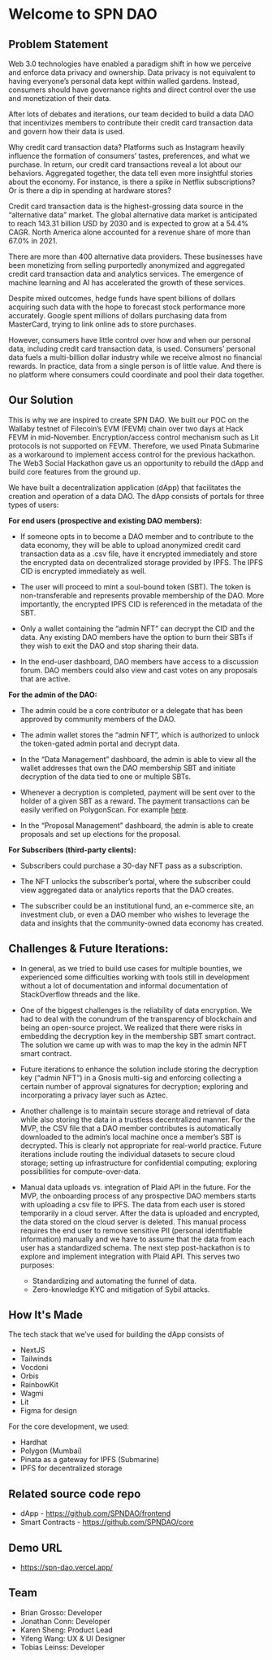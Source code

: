
# Welcome to SPN DAO

## Problem Statement

Web 3.0 technologies have enabled a paradigm shift in how we perceive and enforce data privacy and ownership. Data privacy is not equivalent to having everyone’s personal data kept within walled gardens. Instead, consumers should have governance rights and direct control over the use and monetization of their data.

After lots of debates and iterations, our team decided to build a data DAO that incentivizes members to contribute their credit card transaction data and govern how their data is used.

Why credit card transaction data? Platforms such as Instagram heavily influence the formation of consumers’ tastes, preferences, and what we purchase. In return, our credit card transactions reveal a lot about our behaviors. Aggregated together, the data tell even more insightful stories about the economy. For instance, is there a spike in Netflix subscriptions? Or is there a dip in spending at hardware stores?

Credit card transaction data is the highest-grossing data source in the “alternative data” market. The global alternative data market is anticipated to reach 143.31 billion USD by 2030 and is expected to grow at a 54.4% CAGR. North America alone accounted for a revenue share of more than 67.0% in 2021.

There are more than 400 alternative data providers. These businesses have been monetizing from selling purportedly anonymized and aggregated credit card transaction data and analytics services. The emergence of machine learning and AI has accelerated the growth of these services.

Despite mixed outcomes, hedge funds have spent billions of dollars acquiring such data with the hope to forecast stock performance more accurately. Google spent millions of dollars purchasing data from MasterCard, trying to link online ads to store purchases.

However, consumers have little control over how and when our personal data, including credit card transaction data, is used. Consumers’ personal data fuels a multi-billion dollar industry while we receive almost no financial rewards. In practice, data from a single person is of little value. And there is no platform where consumers could coordinate and pool their data together.

## Our Solution

This is why we are inspired to create SPN DAO. We built our POC on the Wallaby testnet of Filecoin’s EVM (FEVM) chain over two days at Hack FEVM in mid-November. Encryption/access control mechanism such as Lit protocols is not supported on FEVM. Therefore, we used Pinata Submarine as a workaround to implement access control for the previous hackathon. The Web3 Social Hackathon gave us an opportunity to rebuild the dApp and build core features from the ground up.

We have built a decentralization application (dApp) that facilitates the creation and operation of a data DAO. The dApp consists of portals for three types of users:

**For end users (prospective and existing DAO members):**

- If someone opts in to become a DAO member and to contribute to the data economy, they will be able to upload anonymized credit card transaction data as a .csv file, have it encrypted immediately and store the encrypted data on decentralized storage provided by IPFS. The IPFS CID is encrypted immediately as well. 

- The user will proceed to mint a soul-bound token (SBT). The token is non-transferable and represents provable membership of the DAO. More importantly, the encrypted IPFS CID is referenced in the metadata of the SBT.

- Only a wallet containing the “admin NFT” can decrypt the CID and the data. Any existing DAO members have the option to burn their SBTs if they wish to exit the DAO and stop sharing their data.

- In the end-user dashboard, DAO members have access to a discussion forum. DAO members could also view and cast votes on any proposals that are active. 

**For the admin of the DAO:**

- The admin could be a core contributor or a delegate that has been approved by community members of the DAO.

- The admin wallet stores the “admin NFT”, which is authorized to unlock the token-gated admin portal and decrypt data. 

- In the “Data Management” dashboard, the admin is able to view all the wallet addresses that own the DAO membership SBT and initiate decryption of the data tied to one or multiple SBTs.

- Whenever a decryption is completed, payment will be sent over to the holder of a given SBT as a reward. The payment transactions can be easily verified on PolygonScan. For example [here](https://mumbai.polygonscan.com/address/0xb66763558e38b596c151954e9b070c46e115c56e#internaltx "here").

- In the “Proposal Management” dashboard, the admin is able to create proposals and set up elections for the proposal. 

**For Subscribers (third-party clients):**

- Subscribers could purchase a 30-day NFT pass as a subscription.

- The NFT unlocks the subscriber’s portal, where the subscriber could view aggregated data or analytics reports that the DAO creates. 

- The subscriber could be an institutional fund, an e-commerce site, an investment club, or even a DAO member who wishes to leverage the data and insights that the community-owned data economy has created.


## Challenges & Future Iterations:

- In general, as we tried to build use cases for multiple bounties, we experienced some difficulties working with tools still in development without a lot of documentation and informal documentation of StackOverflow threads and the like.

- One of the biggest challenges is the reliability of data encryption. We had to deal with the conundrum of the transparency of blockchain and being an open-source project. We realized that there were risks in embedding the decryption key in the membership SBT smart contract. The solution we came up with was to map the key in the admin NFT smart contract.

- Future iterations to enhance the solution include storing the decryption key (“admin NFT”) in a Gnosis multi-sig and enforcing collecting a certain number of approval signatures for decryption; exploring and incorporating a privacy layer such as Aztec.

- Another challenge is to maintain secure storage and retrieval of data while also storing the data in a trustless decentralized manner. For the MVP, the CSV file that a DAO member contributes is automatically downloaded to the admin’s local machine once a member’s SBT is decrypted. This is clearly not appropriate for real-world practice. Future iterations include routing the individual datasets to secure cloud storage; setting up infrastructure for confidential computing; exploring possibilities for compute-over-data.

- Manual data uploads vs. integration of Plaid API in the future. For the MVP, the onboarding process of any prospective DAO members starts with uploading a csv file to IPFS. The data from each user is stored temporarily in a cloud server. After the data is uploaded and encrypted, the data stored on the cloud server is deleted. This manual process requires the end user to remove sensitive PII (personal identifiable information) manually and we have to assume that the data from each user has a standardized schema. The next step post-hackathon is to explore and implement integration with Plaid API. This serves two purposes:
	- Standardizing and automating the funnel of data. 
	- Zero-knowledge KYC and mitigation of Sybil attacks. 


## How It's Made

The tech stack that we’ve used for building the dApp consists of

- NextJS
- Tailwinds
- Vocdoni
- Orbis
- RainbowKit
- Wagmi 
- Lit 
- Figma for design

For the core development, we used:

- Hardhat
- Polygon (Mumbai)
- Pinata as a gateway for IPFS (Submarine)
- IPFS for decentralized storage


## Related source code repo

* dApp - https://github.com/SPNDAO/frontend
* Smart Contracts - https://github.com/SPNDAO/core

## Demo URL

* https://spn-dao.vercel.app/

## Team

* Brian Grosso: Developer
* Jonathan Conn: Developer
* Karen Sheng: Product Lead
* Yifeng Wang: UX & UI Designer
* Tobias Leinss: Developer
